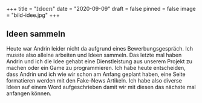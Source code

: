 +++
title = "𝕀𝕕𝕖𝕖𝕟"
date = "2020-09-09"
draft = false
pinned = false
image = "bild-idee.jpg"
+++
## **Ideen sammeln**



Heute war Andrin leider nicht da aufgrund eines Bewerbungsgespräch. Ich musste also alleine arbeiten und Ideen sammeln. Das letzte mal haben Andrin und ich die Idee gehabt eine Dienstleistung aus unserem Projekt zu machen oder ein Game zu programmieren. Ich habe heute entscheiden, dass Andrin und ich wie wir schon am Anfang geplant haben, eine Seite formatieren werden mit den Fake-News Artikeln. Ich habe also diverse Ideen auf einem Word aufgeschrieben damit wir mit diesen das nächste mal anfangen können.